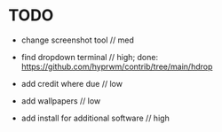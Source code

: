 # TODO

- change screenshot tool // med
- find dropdown terminal // high; done: https://github.com/hyprwm/contrib/tree/main/hdrop
- add credit where due // low
- add wallpapers // low

- add install for additional software // high